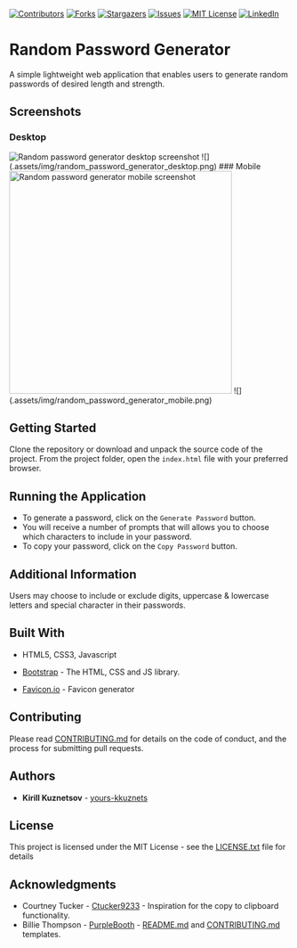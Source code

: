 [![Contributors][contributors-shield]][contributors-url] [![Forks][forks-shield]][forks-url] [![Stargazers][stars-shield]][stars-url] [![Issues][issues-shield]][issues-url] [![MIT License][license-shield]][license-url] [![LinkedIn][linkedin-shield]][linkedin-url]

# Random Password Generator

A simple lightweight web application that enables users to generate random passwords of desired length and strength.

## Screenshots

### Desktop

<img src="assets/img/random_password_generator_desktop.png" alt="Random password generator desktop screenshot"/>
![](.assets/img/random_password_generator_desktop.png)
### Mobile
<img src="assets/img/random_password_generator_mobile.png" height="400" alt="Random password generator mobile screenshot"/>
![](.assets/img/random_password_generator_mobile.png)

## Getting Started

Clone the repository or download and unpack the source code of the project. From the project folder, open the `index.html` file with your preferred browser.

## Running the Application

- To generate a password, click on the `Generate Password` button.
- You will receive a number of prompts that will allows you to choose which characters to include in your password.
- To copy your password, click on the `Copy Password` button.

## Additional Information

Users may choose to include or exclude digits, uppercase & lowercase letters and special character in their passwords.

## Built With

- HTML5, CSS3, Javascript

- [Bootstrap](https://getbootstrap.com/) - The HTML, CSS and JS library.

- [Favicon.io](https://favicon.io/) - Favicon generator

## Contributing

Please read [CONTRIBUTING.md](https://github.com/yours-kkuznets/Random-Password-Generator/blob/master/CONTRIBUTING.md) for details on the code of conduct, and the process for submitting pull requests.

## Authors

- **Kirill Kuznetsov** - [yours-kkuznets](https://github.com/yours-kkuznets)

## License

This project is licensed under the MIT License - see the [LICENSE.txt](https://github.com/yours-kkuznets/Random-Password-Generator/blob/master/LICENSE.txt) file for details

## Acknowledgments

- Courtney Tucker - [Ctucker9233](https://github.com/Ctucker9233) - Inspiration for the copy to clipboard functionality.
- Billie Thompson - [PurpleBooth](https://gist.github.com/PurpleBooth) - [README.md](https://gist.github.com/PurpleBooth/109311bb0361f32d87a2) and [CONTRIBUTING.md](https://gist.github.com/PurpleBooth/b24679402957c63ec426) templates.

[contributors-shield]: https://img.shields.io/github/contributors/yours-kkuznets/Random-Password-Generator.svg?style=flat-square
[contributors-url]: https://github.com/yours-kkuznets/Random-Password-Generator/graphs/contributors
[forks-shield]: https://img.shields.io/github/forks/yours-kkuznets/Random-Password-Generator.svg?style=flat-square
[forks-url]: https://github.com/othneildrew/yours-kkuznets/Random-Password-Generator/network/members
[stars-shield]: https://img.shields.io/github/stars/yours-kkuznets/Random-Password-Generator.svg?style=flat-square
[stars-url]: https://github.com/yours-kkuznets/Random-Password-Generator/stargazers
[issues-shield]: https://img.shields.io/github/issues/yours-kkuznets/Random-Password-Generator.svg?style=flat-square
[issues-url]: https://github.com/yours-kkuznets/Random-Password-Generator/issues
[license-shield]: https://img.shields.io/github/license/yours-kkuznets/Random-Password-Generator.svg?style=flat-square
[license-url]: https://github.com/yours-kkuznets/Random-Password-Generator/blob/master/LICENSE.txt
[linkedin-shield]: https://img.shields.io/badge/-LinkedIn-black.svg?style=flat-square&logo=linkedin&colorB=555
[linkedin-url]: https://linkedin.com/in/yourskkuznets
